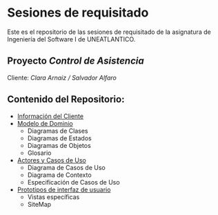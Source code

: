 # Sesiones de requisitado
Este es el repositorio de las sesiones de requisitado de la asignatura de Ingeniería del Software I de UNEATLANTICO.

## Proyecto **_Control de Asistencia_**

Cliente: _Clara Arnaiz / Salvador Alfaro_

## Contenido del Repositorio:
- [Información del Cliente](/informaciónDelCliente/)
- [Modelo de Dominio](/documentos/modeloDelDominio/)
  - Diagramas de Clases
  - Diagramas de Estados
  - Diagramas de Objetos
  - Glosario
- [Actores y Casos de Uso](/documentos/casosDeUso/README.md)
  - Diagrama de Casos de Uso
  - Diagrama de Contexto
  - Especificación de Casos de Uso
- [Prototipos de interfaz de usuario](/documentos/prototipos)
  - Vistas específicas
  - SiteMap
